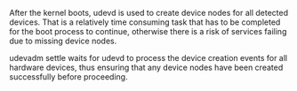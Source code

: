 After the kernel boots, udevd is used to create device nodes for all detected devices. That is a relatively time consuming task that has to be completed for the boot process to continue, otherwise there is a risk of services failing due to missing device nodes.

udevadm settle waits for udevd to process the device creation events for all hardware devices, thus ensuring that any device nodes have been created successfully before proceeding.
